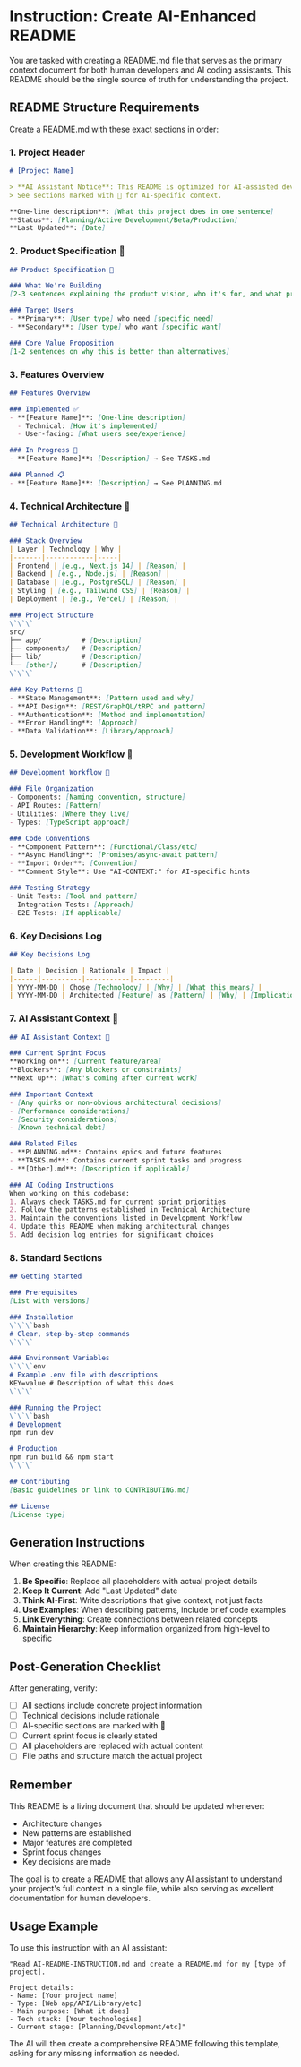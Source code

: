 # Instruction: Create AI-Enhanced README

You are tasked with creating a README.md file that serves as the primary context document for both human developers and AI coding assistants. This README should be the single source of truth for understanding the project.

## README Structure Requirements

Create a README.md with these exact sections in order:

### 1. Project Header
```markdown
# [Project Name]

> **AI Assistant Notice**: This README is optimized for AI-assisted development. 
> See sections marked with 🤖 for AI-specific context.

**One-line description**: [What this project does in one sentence]
**Status**: [Planning/Active Development/Beta/Production]
**Last Updated**: [Date]
```

### 2. Product Specification 🤖
```markdown
## Product Specification 🤖

### What We're Building
[2-3 sentences explaining the product vision, who it's for, and what problem it solves]

### Target Users
- **Primary**: [User type] who need [specific need]
- **Secondary**: [User type] who want [specific want]

### Core Value Proposition
[1-2 sentences on why this is better than alternatives]
```

### 3. Features Overview
```markdown
## Features Overview

### Implemented ✅
- **[Feature Name]**: [One-line description]
  - Technical: [How it's implemented]
  - User-facing: [What users see/experience]

### In Progress 🚧
- **[Feature Name]**: [Description] → See TASKS.md

### Planned 📋
- **[Feature Name]**: [Description] → See PLANNING.md
```

### 4. Technical Architecture 🤖
```markdown
## Technical Architecture 🤖

### Stack Overview
| Layer | Technology | Why |
|-------|------------|-----|
| Frontend | [e.g., Next.js 14] | [Reason] |
| Backend | [e.g., Node.js] | [Reason] |
| Database | [e.g., PostgreSQL] | [Reason] |
| Styling | [e.g., Tailwind CSS] | [Reason] |
| Deployment | [e.g., Vercel] | [Reason] |

### Project Structure
\`\`\`
src/
├── app/          # [Description]
├── components/   # [Description]
├── lib/          # [Description]
└── [other]/      # [Description]
\`\`\`

### Key Patterns 🔑
- **State Management**: [Pattern used and why]
- **API Design**: [REST/GraphQL/tRPC and pattern]
- **Authentication**: [Method and implementation]
- **Error Handling**: [Approach]
- **Data Validation**: [Library/approach]
```

### 5. Development Workflow 🤖
```markdown
## Development Workflow 🤖

### File Organization
- Components: [Naming convention, structure]
- API Routes: [Pattern]
- Utilities: [Where they live]
- Types: [TypeScript approach]

### Code Conventions
- **Component Pattern**: [Functional/Class/etc]
- **Async Handling**: [Promises/async-await pattern]
- **Import Order**: [Convention]
- **Comment Style**: Use "AI-CONTEXT:" for AI-specific hints

### Testing Strategy
- Unit Tests: [Tool and pattern]
- Integration Tests: [Approach]
- E2E Tests: [If applicable]
```

### 6. Key Decisions Log
```markdown
## Key Decisions Log

| Date | Decision | Rationale | Impact |
|------|----------|-----------|---------|
| YYYY-MM-DD | Chose [Technology] | [Why] | [What this means] |
| YYYY-MM-DD | Architected [Feature] as [Pattern] | [Why] | [Implications] |
```

### 7. AI Assistant Context 🤖
```markdown
## AI Assistant Context 🤖

### Current Sprint Focus
**Working on**: [Current feature/area]
**Blockers**: [Any blockers or constraints]
**Next up**: [What's coming after current work]

### Important Context
- [Any quirks or non-obvious architectural decisions]
- [Performance considerations]
- [Security considerations]
- [Known technical debt]

### Related Files
- **PLANNING.md**: Contains epics and future features
- **TASKS.md**: Contains current sprint tasks and progress
- **[Other].md**: [Description if applicable]

### AI Coding Instructions
When working on this codebase:
1. Always check TASKS.md for current sprint priorities
2. Follow the patterns established in Technical Architecture
3. Maintain the conventions listed in Development Workflow
4. Update this README when making architectural changes
5. Add decision log entries for significant choices
```

### 8. Standard Sections
```markdown
## Getting Started

### Prerequisites
[List with versions]

### Installation
\`\`\`bash
# Clear, step-by-step commands
\`\`\`

### Environment Variables
\`\`\`env
# Example .env file with descriptions
KEY=value # Description of what this does
\`\`\`

### Running the Project
\`\`\`bash
# Development
npm run dev

# Production
npm run build && npm start
\`\`\`

## Contributing
[Basic guidelines or link to CONTRIBUTING.md]

## License
[License type]
```

## Generation Instructions

When creating this README:

1. **Be Specific**: Replace all placeholders with actual project details
2. **Keep It Current**: Add "Last Updated" date
3. **Think AI-First**: Write descriptions that give context, not just facts
4. **Use Examples**: When describing patterns, include brief code examples
5. **Link Everything**: Create connections between related concepts
6. **Maintain Hierarchy**: Keep information organized from high-level to specific

## Post-Generation Checklist

After generating, verify:
- [ ] All sections include concrete project information
- [ ] Technical decisions include rationale
- [ ] AI-specific sections are marked with 🤖
- [ ] Current sprint focus is clearly stated
- [ ] All placeholders are replaced with actual content
- [ ] File paths and structure match the actual project

## Remember

This README is a living document that should be updated whenever:
- Architecture changes
- New patterns are established  
- Major features are completed
- Sprint focus changes
- Key decisions are made

The goal is to create a README that allows any AI assistant to understand your project's full context in a single file, while also serving as excellent documentation for human developers.

## Usage Example

To use this instruction with an AI assistant:

```
"Read AI-README-INSTRUCTION.md and create a README.md for my [type of project]. 

Project details:
- Name: [Your project name]
- Type: [Web app/API/Library/etc]
- Main purpose: [What it does]
- Tech stack: [Your technologies]
- Current stage: [Planning/Development/etc]"
```

The AI will then create a comprehensive README following this template, asking for any missing information as needed.